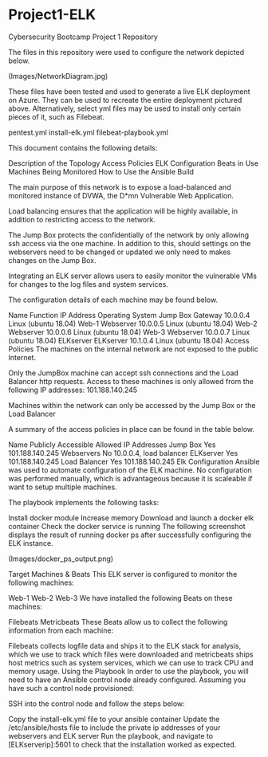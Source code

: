 # Project1-ELK
Cybersecurity Bootcamp Project 1 Repository 

The files in this repository were used to configure the network depicted below.

(Images/NetworkDiagram.jpg)

These files have been tested and used to generate a live ELK deployment on Azure. They can be used to recreate the entire deployment pictured above. Alternatively, select yml files may be used to install only certain pieces of it, such as Filebeat.

pentest.yml
install-elk.yml
filebeat-playbook.yml

This document contains the following details:

Description of the Topology
Access Policies
ELK Configuration
Beats in Use
Machines Being Monitored
How to Use the Ansible Build

The main purpose of this network is to expose a load-balanced and monitored instance of DVWA, the D*mn Vulnerable Web Application.

Load balancing ensures that the application will be highly available, in addition to restricting access to the network.

The Jump Box protects the confidentially of the network by only allowing ssh access via the one machine. In addition to this, should settings on the webservers need to be changed or updated we only need to makes changes on the Jump Box.

Integrating an ELK server allows users to easily monitor the vulnerable VMs for changes to the log files and system services.

The configuration details of each machine may be found below.

Name	Function	IP Address	Operating System
Jump Box	Gateway	10.0.0.4	Linux (ubuntu 18.04)
Web-1	Webserver	10.0.0.5	Linux (ubuntu 18.04)
Web-2	Webserver	10.0.0.6	Linux (ubuntu 18.04)
Web-3	Webserver	10.0.0.7	Linux (ubuntu 18.04)
ELKserver	ELKserver	10.1.0.4	Linux (ubuntu 18.04)
Access Policies
The machines on the internal network are not exposed to the public Internet.

Only the JumpBox machine can accept ssh connections and the Load Balancer http requests. Access to these machines is only allowed from the following IP addresses: 101.188.140.245

Machines within the network can only be accessed by the Jump Box or the Load Balancer

A summary of the access policies in place can be found in the table below.

Name	Publicly Accessible	Allowed IP Addresses
Jump Box	Yes	101.188.140.245
Webservers	No	10.0.0.4, load balancer
ELKserver	Yes	101.188.140.245
Load Balancer	Yes	101.188.140.245
Elk Configuration
Ansible was used to automate configuration of the ELK machine. No configuration was performed manually, which is advantageous because it is scaleable if want to setup multiple machines.

The playbook implements the following tasks:

Install docker module
Increase memory
Download and launch a docker elk container
Check the docker service is running
The following screenshot displays the result of running docker ps after successfully configuring the ELK instance.

(Images/docker_ps_output.png)

Target Machines & Beats
This ELK server is configured to monitor the following machines:

Web-1
Web-2
Web-3
We have installed the following Beats on these machines:

Filebeats
Metricbeats
These Beats allow us to collect the following information from each machine:

Filebeats collects logfile data and ships it to the ELK stack for analysis, which we use to track which files were downloaded and metricbeats ships host metrics such as system services, which we can use to track CPU and memory usage.
Using the Playbook
In order to use the playbook, you will need to have an Ansible control node already configured. Assuming you have such a control node provisioned:

SSH into the control node and follow the steps below:

Copy the install-elk.yml file to your ansible container
Update the /etc/ansible/hosts file to include the private ip addresses of your webservers and ELK server
Run the playbook, and navigate to [ELKserverip]:5601 to check that the installation worked as expected.
